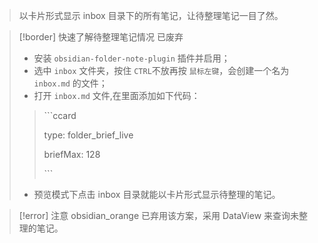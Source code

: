 >以卡片形式显示 inbox 目录下的所有笔记，让待整理笔记一目了然。

> [!border] 快速了解待整理笔记情况 <span class="danger">已废弃</span>
> - 安装 `obsidian-folder-note-plugin` 插件并启用；
> - 选中 `inbox` 文件夹，按住 `CTRL`不放再按 `鼠标左键`，会创建一个名为 `inbox.md` 的文件；
> - 打开 `inbox.md` 文件,在里面添加如下代码：</br>
> > \`\`\`ccard
> >
> > type: folder_brief_live
> >
> > briefMax: 128
> >
> > \`\`\`
> 
> - 预览模式下点击 inbox 目录就能以卡片形式显示待整理的笔记。


> [!error]  注意
> obsidian_orange 已弃用该方案，采用 DataView 来查询未整理的笔记。